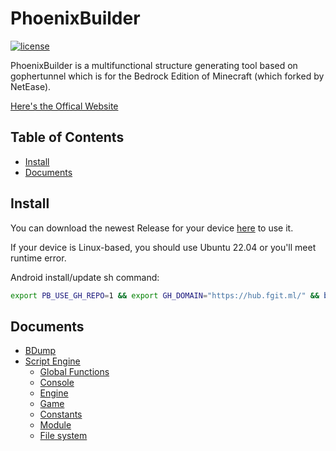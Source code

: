 # PhoenixBuilder

[![license](https://img.shields.io/badge/License-AGPL%203.0-brightgreen.svg?style=flat-square)](https://github.com/LNSSPsd/PhoenixBuilder/blob/main/LICENSE)

PhoenixBuilder is a multifunctional structure generating tool based on gophertunnel which is for the Bedrock Edition of Minecraft (which forked by NetEase).

[Here's the Offical Website](https://fastbulider.pro)

## Table of Contents

- [Install](#install)
- [Documents](#Documents)

## Install

You can download the newest Release for your device [here](https://github.com/LNSSPsd/PhoenixBuilder/releases) to use it.

If your device is Linux-based, you should use Ubuntu 22.04 or you'll meet runtime error.

Android install/update sh command:

```sh
export PB_USE_GH_REPO=1 && export GH_DOMAIN="https://hub.fgit.ml/" && bash -c "$(curl -fsSL raw.fgit.ml/LNSSPsd/PhoenixBuilder/main/install.sh)"
```

## Documents

- [BDump](https://github.com/LNSSPsd/PhoenixBuilder/blob/main/doc/bdump/bdump.md)
- [Script Engine](https://github.com/LNSSPsd/PhoenixBuilder/blob/main/doc/script_engine/)
  - [Global Functions](https://github.com/LNSSPsd/PhoenixBuilder/blob/main/doc/script_engine/global_functions.md)
  - [Console](https://github.com/LNSSPsd/PhoenixBuilder/blob/main/doc/script_engine/console.md)
  - [Engine](https://github.com/LNSSPsd/PhoenixBuilder/blob/main/doc/script_engine/engine.md)
  - [Game](https://github.com/LNSSPsd/PhoenixBuilder/blob/main/doc/script_engine/game.md)
  - [Constants](https://github.com/LNSSPsd/PhoenixBuilder/blob/main/doc/script_engine/consts.md)
  - [Module](https://github.com/LNSSPsd/PhoenixBuilder/blob/main/doc/script_engine/module.md)
  - [File system](https://github.com/LNSSPsd/PhoenixBuilder/blob/main/doc/script_engine/fs.md)
